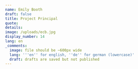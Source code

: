 ```yaml
---
name: Emily Booth
draft: false
title: Project Principal
quote:
details:
image: /uploads/ecb.jpg
display_number: 14
lang: en
_comments:
  image: file should be ~600px wide
  lang: '''en'' for english, ''de'' for german (lowercase)'
  draft: drafts are saved but not published
---
```


